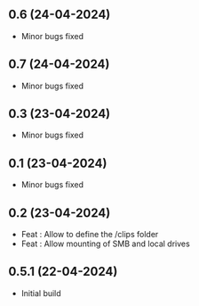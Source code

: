 ## 0.6 (24-04-2024)
- Minor bugs fixed
## 0.7 (24-04-2024)
- Minor bugs fixed
## 0.3 (23-04-2024)
- Minor bugs fixed
## 0.1 (23-04-2024)
- Minor bugs fixed
## 0.2 (23-04-2024)
- Feat : Allow to define the /clips folder
- Feat : Allow mounting of SMB and local drives

## 0.5.1 (22-04-2024)
- Initial build
